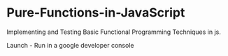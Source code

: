 # Pure-Functions-in-JavaScript
Implementing and Testing Basic Functional Programming Techniques in js.  

Launch - 
Run in a google developer console 
